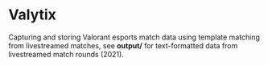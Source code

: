 # Valytix 

Capturing and storing Valorant esports match data using template matching from livestreamed matches, see **output/** for text-formatted data from livestreamed match rounds (2021).

